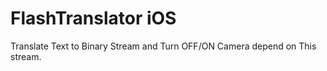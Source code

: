 FlashTranslator iOS
===================

Translate Text to Binary Stream and Turn OFF/ON Camera depend on This stream.


